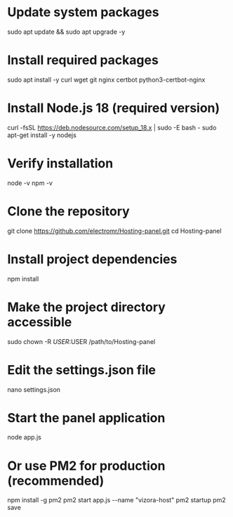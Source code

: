 # Update system packages
sudo apt update && sudo apt upgrade -y

# Install required packages
sudo apt install -y curl wget git nginx certbot python3-certbot-nginx

# Install Node.js 18 (required version)
curl -fsSL https://deb.nodesource.com/setup_18.x | sudo -E bash -
sudo apt-get install -y nodejs

# Verify installation
node -v
npm -v




# Clone the repository
git clone https://github.com/electromr/Hosting-panel.git
cd Hosting-panel

# Install project dependencies
npm install

# Make the project directory accessible
sudo chown -R $USER:$USER /path/to/Hosting-panel






# Edit the settings.json file
nano settings.json






# Start the panel application
node app.js

# Or use PM2 for production (recommended)
npm install -g pm2
pm2 start app.js --name "vizora-host"
pm2 startup
pm2 save
